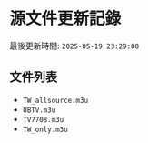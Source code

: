 # 源文件更新記錄

最後更新時間: `2025-05-19 23:29:00`

## 文件列表
- `TW_allsource.m3u`
- `UBTV.m3u`
- `TV7708.m3u`
- `TW_only.m3u`
